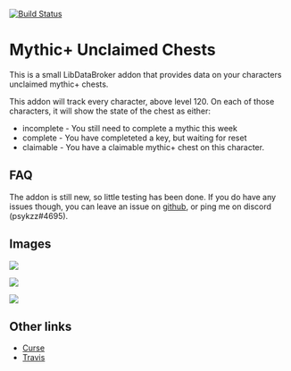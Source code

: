 [![Build Status](https://travis-ci.org/psykzz/wow-unclaimedchest.svg?branch=master)](https://travis-ci.org/psykzz/wow-unclaimedchest)

# Mythic+ Unclaimed Chests


This is a small LibDataBroker addon that provides data on your characters unclaimed mythic+ chests.

This addon will track every character, above level 120.
On each of those characters, it will show the state of the chest as either:

* incomplete - You still need to complete a mythic this week
* complete - You have completeted a key, but waiting for reset
* claimable - You have a claimable mythic+ chest on this character.


## FAQ

The addon is still new, so little testing has been done.
If you do have any issues though, you can leave an issue on [github](https://github.com/psykzz/wow-unclaimedchest/issues/new), or ping me on discord (psykzz#4695).


## Images

![](https://media.forgecdn.net/attachments/274/527/elvui.png)

![](https://media.forgecdn.net/attachments/274/528/elvui.png)

![](https://media.forgecdn.net/attachments/274/526/elvui.png)



## Other links
* [Curse](https://mods.curse.com/addons/wow/unclaimedchests)
* [Travis](https://travis-ci.org/psykzz/wow-unclaimedchest)